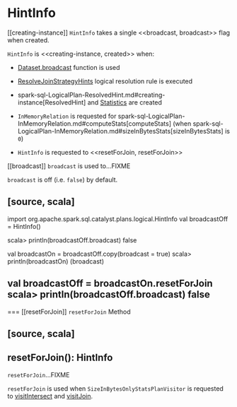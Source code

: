 # HintInfo

[[creating-instance]]
`HintInfo` takes a single <<broadcast, broadcast>> flag when created.

`HintInfo` is <<creating-instance, created>> when:

* [Dataset.broadcast](../spark-sql-functions.md#broadcast) function is used

* [ResolveJoinStrategyHints](../logical-analysis-rules/ResolveJoinStrategyHints.md) logical resolution rule is executed

* spark-sql-LogicalPlan-ResolvedHint.md#creating-instance[ResolvedHint] and [Statistics](Statistics.md) are created

* `InMemoryRelation` is requested for spark-sql-LogicalPlan-InMemoryRelation.md#computeStats[computeStats] (when spark-sql-LogicalPlan-InMemoryRelation.md#sizeInBytesStats[sizeInBytesStats] is `0`)

* `HintInfo` is requested to <<resetForJoin, resetForJoin>>

[[broadcast]]
`broadcast` is used to...FIXME

`broadcast` is off (i.e. `false`) by default.

[source, scala]
----
import org.apache.spark.sql.catalyst.plans.logical.HintInfo
val broadcastOff = HintInfo()

scala> println(broadcastOff.broadcast)
false

val broadcastOn = broadcastOff.copy(broadcast = true)
scala> println(broadcastOn)
(broadcast)

val broadcastOff = broadcastOn.resetForJoin
scala> println(broadcastOff.broadcast)
false
----

=== [[resetForJoin]] `resetForJoin` Method

[source, scala]
----
resetForJoin(): HintInfo
----

`resetForJoin`...FIXME

`resetForJoin` is used when `SizeInBytesOnlyStatsPlanVisitor` is requested to [visitIntersect](SizeInBytesOnlyStatsPlanVisitor.md#visitIntersect) and [visitJoin](SizeInBytesOnlyStatsPlanVisitor.md#visitJoin).
